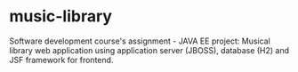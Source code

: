 # music-library
Software development course's assignment - JAVA EE project: Musical library web application using application server (JBOSS), database (H2) and JSF framework for frontend.
